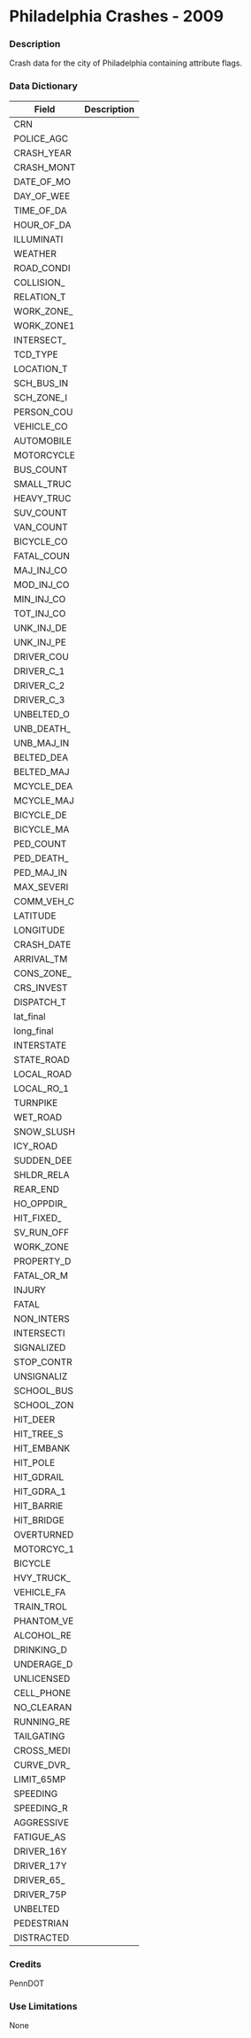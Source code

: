 # Philadelphia Crashes - 2009

### Description  

Crash data for the city of Philadelphia containing attribute flags.  

### Data Dictionary

| Field | Description  
| ----- | :----------:  
| CRN |  
| POLICE_AGC |  
| CRASH_YEAR |  
| CRASH_MONT |  
| DATE_OF_MO |  
| DAY_OF_WEE |  
| TIME_OF_DA |  
| HOUR_OF_DA |  
| ILLUMINATI |  
| WEATHER |  
| ROAD_CONDI |  
| COLLISION_ |  
| RELATION_T |  
| WORK_ZONE_ |  
| WORK_ZONE1 |  
| INTERSECT_ |  
| TCD_TYPE |  
| LOCATION_T |  
| SCH_BUS_IN |  
| SCH_ZONE_I |  
| PERSON_COU |  
| VEHICLE_CO |  
| AUTOMOBILE |  
| MOTORCYCLE |  
| BUS_COUNT |  
| SMALL_TRUC |  
| HEAVY_TRUC |  
| SUV_COUNT |  
| VAN_COUNT |  
| BICYCLE_CO |  
| FATAL_COUN |  
| MAJ_INJ_CO |  
| MOD_INJ_CO |  
| MIN_INJ_CO |  
| TOT_INJ_CO |  
| UNK_INJ_DE |  
| UNK_INJ_PE |  
| DRIVER_COU |  
| DRIVER_C_1 |  
| DRIVER_C_2 |  
| DRIVER_C_3 |  
| UNBELTED_O |  
| UNB_DEATH_ |  
| UNB_MAJ_IN |  
| BELTED_DEA |  
| BELTED_MAJ |  
| MCYCLE_DEA |  
| MCYCLE_MAJ |  
| BICYCLE_DE |  
| BICYCLE_MA |  
| PED_COUNT |  
| PED_DEATH_ |  
| PED_MAJ_IN |  
| MAX_SEVERI |  
| COMM_VEH_C |  
| LATITUDE |  
| LONGITUDE |  
| CRASH_DATE |  
| ARRIVAL_TM |  
| CONS_ZONE_ |  
| CRS_INVEST |  
| DISPATCH_T |  
| lat_final |  
| long_final |  
| INTERSTATE |  
| STATE_ROAD |  
| LOCAL_ROAD |  
| LOCAL_RO_1 |  
| TURNPIKE |  
| WET_ROAD |  
| SNOW_SLUSH |  
| ICY_ROAD |  
| SUDDEN_DEE |  
| SHLDR_RELA |  
| REAR_END |  
| HO_OPPDIR_ |  
| HIT_FIXED_ |  
| SV_RUN_OFF |  
| WORK_ZONE |  
| PROPERTY_D |  
| FATAL_OR_M |  
| INJURY |  
| FATAL |  
| NON_INTERS |  
| INTERSECTI |  
| SIGNALIZED |  
| STOP_CONTR |  
| UNSIGNALIZ |  
| SCHOOL_BUS |  
| SCHOOL_ZON |  
| HIT_DEER |  
| HIT_TREE_S |  
| HIT_EMBANK |  
| HIT_POLE |  
| HIT_GDRAIL |  
| HIT_GDRA_1 |  
| HIT_BARRIE |  
| HIT_BRIDGE |  
| OVERTURNED |  
| MOTORCYC_1 |  
| BICYCLE |  
| HVY_TRUCK_ |  
| VEHICLE_FA |  
| TRAIN_TROL |  
| PHANTOM_VE |  
| ALCOHOL_RE |  
| DRINKING_D |  
| UNDERAGE_D |  
| UNLICENSED |  
| CELL_PHONE |  
| NO_CLEARAN |  
| RUNNING_RE |  
| TAILGATING |  
| CROSS_MEDI |  
| CURVE_DVR_ |  
| LIMIT_65MP |  
| SPEEDING |  
| SPEEDING_R |  
| AGGRESSIVE |  
| FATIGUE_AS |  
| DRIVER_16Y |  
| DRIVER_17Y |  
| DRIVER_65_ |  
| DRIVER_75P |  
| UNBELTED |  
| PEDESTRIAN |  
| DISTRACTED |  


### Credits  

PennDOT

### Use Limitations  

None